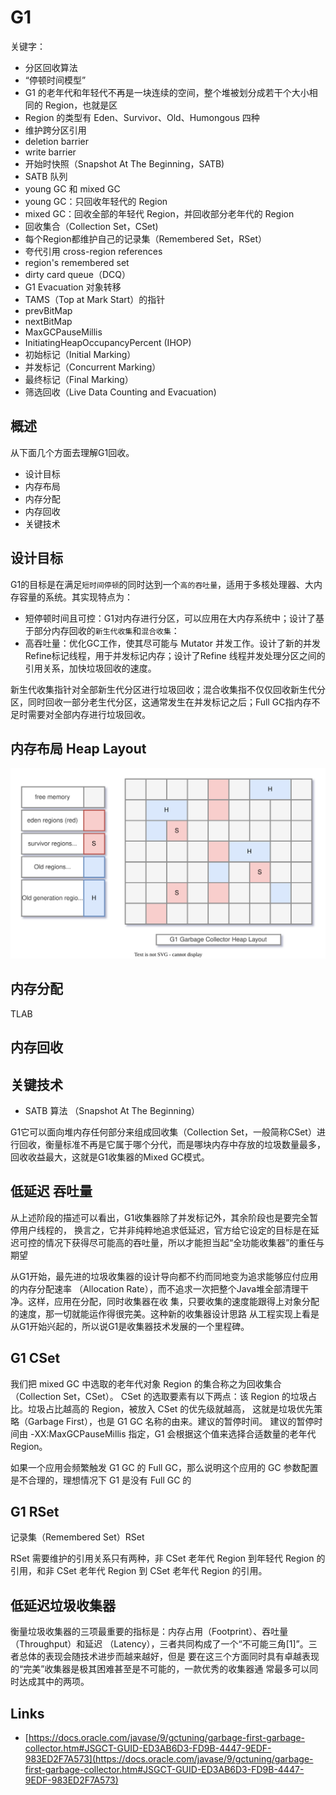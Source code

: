 # G1

关键字：
- 分区回收算法
- “停顿时间模型”
- G1 的老年代和年轻代不再是一块连续的空间，整个堆被划分成若干个大小相同的 Region，也就是区
- Region 的类型有 Eden、Survivor、Old、Humongous 四种
- 维护跨分区引用
- deletion barrier
- write barrier
- 开始时快照（Snapshot At The Beginning，SATB)
- SATB 队列
- young GC 和 mixed GC
- young GC：只回收年轻代的 Region
- mixed GC：回收全部的年轻代 Region，并回收部分老年代的 Region
- 回收集合（Collection Set，CSet)
- 每个Region都维护自己的记录集（Remembered Set，RSet）
- 夸代引用 cross-region references
- region's remembered set
- dirty card queue（DCQ）
- G1 Evacuation 对象转移
- TAMS（Top at Mark Start）的指针
- prevBitMap
- nextBitMap
- MaxGCPauseMillis
- InitiatingHeapOccupancyPercent (IHOP)
- 初始标记（Initial Marking）
- 并发标记（Concurrent Marking）
- 最终标记（Final Marking）
- 筛选回收（Live Data Counting and Evacuation)

## 概述

从下面几个方面去理解G1回收。

- 设计目标
- 内存布局
- 内存分配
- 内存回收
- 关键技术

## 设计目标

G1的目标是在满足`短时间停顿`的同时达到一个`高的吞吐量`，适用于多核处理器、大内存容量的系统。其实现特点为：

- 短停顿时间且可控：G1对内存进行分区，可以应用在大内存系统中；设计了基于部分内存回收的`新生代收集`和`混合收集`：
- 高吞吐量：优化GC工作，使其尽可能与 Mutator 并发工作。设计了新的并发Refine标记线程，用于并发标记内存；设计了Refine 线程并发处理分区之间的引用关系，加快垃圾回收的速度。

新生代收集指针对全部新生代分区进行垃圾回收；混合收集指不仅仅回收新生代分区，同时回收一部分老生代分区，这通常发生在并发标记之后；Full GC指内存不足时需要对全部内存进行垃圾回收。

## 内存布局 Heap Layout

![jvm-g1-heap-Layout.drawio.svg](./images/jvm-g1-heap-Layout.drawio.svg)

## 内存分配

TLAB

## 内存回收

## 关键技术

- SATB 算法 （Snapshot At The Beginning）

G1它可以面向堆内存任何部分来组成回收集（Collection Set，一般简称CSet）进行回收，衡量标准不再是它属于哪个分代，而是哪块内存中存放的垃圾数量最多，回收收益最大，这就是G1收集器的Mixed GC模式。

## 低延迟 吞吐量

从上述阶段的描述可以看出，G1收集器除了并发标记外，其余阶段也是要完全暂停用户线程的，
换言之，它并非纯粹地追求低延迟，官方给它设定的目标是在延迟可控的情况下获得尽可能高的吞吐量，所以才能担当起“全功能收集器”的重任与期望

从G1开始，最先进的垃圾收集器的设计导向都不约而同地变为追求能够应付应用的内存分配速率
（Allocation Rate），而不追求一次把整个Java堆全部清理干净。这样，应用在分配，同时收集器在收
集，只要收集的速度能跟得上对象分配的速度，那一切就能运作得很完美。这种新的收集器设计思路
从工程实现上看是从G1开始兴起的，所以说G1是收集器技术发展的一个里程碑。

## G1 CSet

我们把 mixed GC 中选取的老年代对象 Region 的集合称之为回收集合（Collection Set，CSet）。
CSet 的选取要素有以下两点：该 Region 的垃圾占比。垃圾占比越高的 Region，被放入 CSet 的优先级就越高，
这就是垃圾优先策略（Garbage First），也是 G1 GC 名称的由来。建议的暂停时间。
建议的暂停时间由 -XX:MaxGCPauseMillis 指定，G1 会根据这个值来选择合适数量的老年代 Region。


如果一个应用会频繁触发 G1 GC 的 Full GC，那么说明这个应用的 GC 参数配置是不合理的，理想情况下 G1 是没有 Full GC 的

## G1 RSet 

记录集（Remembered Set）RSet

RSet 需要维护的引用关系只有两种，非 CSet 老年代 Region 到年轻代 Region 的引用，和非 CSet 老年代 Region 到 CSet 老年代 Region 的引用。


## 低延迟垃圾收集器

衡量垃圾收集器的三项最重要的指标是：内存占用（Footprint）、吞吐量（Throughput）和延迟
（Latency），三者共同构成了一个“不可能三角[1]”。三者总体的表现会随技术进步而越来越好，但是
要在这三个方面同时具有卓越表现的“完美”收集器是极其困难甚至是不可能的，一款优秀的收集器通
常最多可以同时达成其中的两项。

## Links

- [https://docs.oracle.com/javase/9/gctuning/garbage-first-garbage-collector.htm#JSGCT-GUID-ED3AB6D3-FD9B-4447-9EDF-983ED2F7A573](https://docs.oracle.com/javase/9/gctuning/garbage-first-garbage-collector.htm#JSGCT-GUID-ED3AB6D3-FD9B-4447-9EDF-983ED2F7A573)